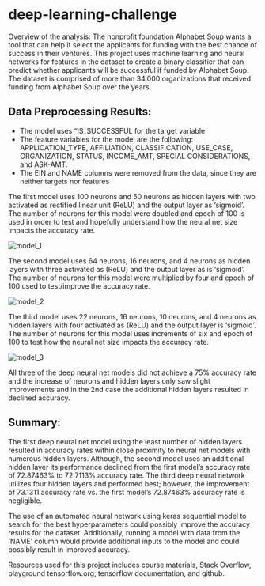 # deep-learning-challenge

Overview of the analysis: The nonprofit foundation Alphabet Soup wants a tool that can help it select the applicants for funding with the best chance of success in their ventures. This project uses machine learning and neural networks for features in the dataset to create a binary classifier that can predict whether applicants will be successful if funded by Alphabet Soup.  The dataset is comprised of more than 34,000 organizations that received funding from Alphabet Soup over the years.

## Data Preprocessing Results:
* The model uses “IS_SUCCESSFUL for the target variable
* The feature variables for the model are the following: APPLICATION_TYPE, AFFILIATION, CLASSIFICATION, USE_CASE, ORGANIZATION, STATUS, INCOME_AMT, SPECIAL CONSIDERATIONS, and ASK-AMT.
* The EIN and NAME columns were removed from the data, since they are neither targets nor features 

The first model uses 100 neurons and 50 neurons as hidden layers with two activated as rectified linear unit (ReLU) and the output layer as ‘sigmoid’. The number of neurons for this model were doubled and epoch of 100 is used in order to test and hopefully understand how the neural net size impacts the accuracy rate. 


![model_1](https://github.com/todd-petruska/deep-learning-challenge/assets/128247739/6a71442f-ca11-499c-b300-e69fb848bc3e)





The second model uses 64 neurons, 16 neurons, and 4 neurons as hidden layers with three activated as (ReLU) and the output layer as is ‘sigmoid’. The number of neurons for this model were multiplied by four and epoch of 100 used to test/improve the accuracy rate.


![model_2](https://github.com/todd-petruska/deep-learning-challenge/assets/128247739/9f9e5e5a-3332-4cfd-bf63-45fc80fa7e23)



The third model uses 22 neurons, 16 neurons, 10 neurons, and 4 neurons as hidden layers with four activated as (ReLU) and the output layer is ‘sigmoid’. The number of neurons for this model uses increments of six and epoch of 100 to test how the neural net size impacts the accuracy rate.


![model_3](https://github.com/todd-petruska/deep-learning-challenge/assets/128247739/5c450a7e-0d70-4e9f-86ff-5d0b51836b9e)

All three of the deep neural net models did not achieve a 75% accuracy rate and the increase of neurons and hidden layers only saw slight improvements and in the 2nd case the additional hidden layers resulted in declined accuracy.  

## Summary: 

The first deep neural net model using the least number of hidden layers resulted in accuracy rates within close proximity to neural net models with numerous hidden layers.  Although, the second model uses an additional hidden layer its performance declined from the first model’s accuracy rate of 72.87463% to 72.7113% accuracy rate.  The third deep neural network utilizes four hidden layers and performed best; however, the improvement of 73.1311 accuracy rate vs. the first model’s 72.87463% accuracy rate is negligible. 

The use of an automated neural network using keras sequential model to search for the best hyperparameters could possibly improve the accuracy results for the dataset.  Additionally, running a model with data from the ‘NAME’ column would provide additional inputs to the model and could possibly result in improved accuracy.

Resources used for this project includes course materials, Stack Overflow, playground tensorflow.org, tensorflow documentation, and github. 
